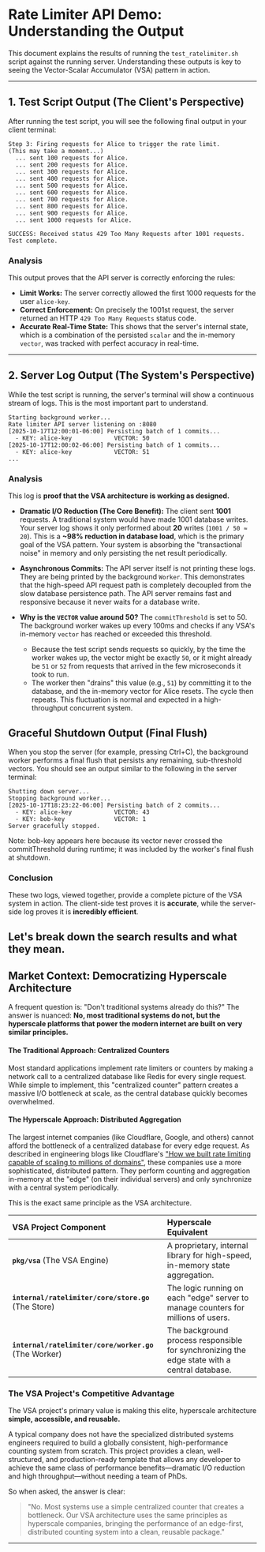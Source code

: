 # Rate Limiter API Demo: Understanding the Output

This document explains the results of running the `test_ratelimiter.sh` script against the running server. Understanding these outputs is key to seeing the Vector-Scalar Accumulator (VSA) pattern in action.

---

## 1. Test Script Output (The Client's Perspective)

After running the test script, you will see the following final output in your client terminal:

```plain text
Step 3: Firing requests for Alice to trigger the rate limit.
(This may take a moment...)
  ... sent 100 requests for Alice.
  ... sent 200 requests for Alice.
  ... sent 300 requests for Alice.
  ... sent 400 requests for Alice.
  ... sent 500 requests for Alice.
  ... sent 600 requests for Alice.
  ... sent 700 requests for Alice.
  ... sent 800 requests for Alice.
  ... sent 900 requests for Alice.
  ... sent 1000 requests for Alice.

SUCCESS: Received status 429 Too Many Requests after 1001 requests.
Test complete.
```


### Analysis

This output proves that the API server is correctly enforcing the rules:

-   **Limit Works:** The server correctly allowed the first 1000 requests for the user `alice-key`.
-   **Correct Enforcement:** On precisely the 1001st request, the server returned an HTTP `429 Too Many Requests` status code.
-   **Accurate Real-Time State:** This shows that the server's internal state, which is a combination of the persisted `scalar` and the in-memory `vector`, was tracked with perfect accuracy in real-time.

---

## 2. Server Log Output (The System's Perspective)

While the test script is running, the server's terminal will show a continuous stream of logs. This is the most important part to understand.

```plain text
Starting background worker...
Rate limiter API server listening on :8080
[2025-10-17T12:00:01-06:00] Persisting batch of 1 commits...
  - KEY: alice-key            VECTOR: 50
[2025-10-17T12:00:02-06:00] Persisting batch of 1 commits...
  - KEY: alice-key            VECTOR: 51
...
```


### Analysis

This log is **proof that the VSA architecture is working as designed.**

-   **Dramatic I/O Reduction (The Core Benefit):** The client sent **1001** requests. A traditional system would have made 1001 database writes. Your server log shows it only performed about **20** writes (`1001 / 50 ≈ 20`). This is a **~98% reduction in database load**, which is the primary goal of the VSA pattern. Your system is absorbing the "transactional noise" in memory and only persisting the net result periodically.

-   **Asynchronous Commits:** The API server itself is not printing these logs. They are being printed by the background `Worker`. This demonstrates that the high-speed API request path is completely decoupled from the slow database persistence path. The API server remains fast and responsive because it never waits for a database write.

-   **Why is the `VECTOR` value around 50?** The `commitThreshold` is set to 50. The background worker wakes up every 100ms and checks if any VSA's in-memory `vector` has reached or exceeded this threshold.
    -   Because the test script sends requests so quickly, by the time the worker wakes up, the vector might be exactly `50`, or it might already be `51` or `52` from requests that arrived in the few microseconds it took to run.
    -   The worker then "drains" this value (e.g., `51`) by committing it to the database, and the in-memory vector for Alice resets. The cycle then repeats. This fluctuation is normal and expected in a high-throughput concurrent system.


## Graceful Shutdown Output (Final Flush)

When you stop the server (for example, pressing Ctrl+C), the background worker performs a final flush that persists any remaining, sub-threshold vectors. You should see an output similar to the following in the server terminal:

```plain text
Shutting down server...
Stopping background worker...
[2025-10-17T18:23:22-06:00] Persisting batch of 2 commits...
  - KEY: alice-key            VECTOR: 43
  - KEY: bob-key              VECTOR: 1
Server gracefully stopped.
```

Note: bob-key appears here because its vector never crossed the commitThreshold during runtime; it was included by the worker's final flush at shutdown.

### Conclusion

These two logs, viewed together, provide a complete picture of the VSA system in action. The client-side test proves it is **accurate**, while the server-side log proves it is **incredibly efficient**.

## Let's break down the search results and what they mean.

## Market Context: Democratizing Hyperscale Architecture

A frequent question is: "Don't traditional systems already do this?" The answer is nuanced: **No, most traditional systems do not, but the hyperscale platforms that power the modern internet are built on very similar principles.**

#### The Traditional Approach: Centralized Counters

Most standard applications implement rate limiters or counters by making a network call to a centralized database like Redis for every single request. While simple to implement, this "centralized counter" pattern creates a massive I/O bottleneck at scale, as the central database quickly becomes overwhelmed.

#### The Hyperscale Approach: Distributed Aggregation

The largest internet companies (like Cloudflare, Google, and others) cannot afford the bottleneck of a centralized database for every edge request. As described in engineering blogs like Cloudflare's ["How we built rate limiting capable of scaling to millions of domains"](https://blog.cloudflare.com/how-we-built-rate-limiting-capable-of-scaling-to-millions-of-domains/), these companies use a more sophisticated, distributed pattern. They perform counting and aggregation in-memory at the "edge" (on their individual servers) and only synchronize with a central system periodically.

This is the exact same principle as the VSA architecture.

| VSA Project Component | Hyperscale Equivalent |
| :--- | :--- |
| **`pkg/vsa`** (The VSA Engine) | A proprietary, internal library for high-speed, in-memory state aggregation. |
| **`internal/ratelimiter/core/store.go`** (The Store) | The logic running on each "edge" server to manage counters for millions of users. |
| **`internal/ratelimiter/core/worker.go`** (The Worker) | The background process responsible for synchronizing the edge state with a central database. |

### The VSA Project's Competitive Advantage

The VSA project's primary value is making this elite, hyperscale architecture **simple, accessible, and reusable.**

A typical company does not have the specialized distributed systems engineers required to build a globally consistent, high-performance counting system from scratch. This project provides a clean, well-structured, and production-ready template that allows any developer to achieve the same class of performance benefits—dramatic I/O reduction and high throughput—without needing a team of PhDs.

So when asked, the answer is clear:

> "No. Most systems use a simple centralized counter that creates a bottleneck. Our VSA architecture uses the same principles as hyperscale companies, bringing the performance of an edge-first, distributed counting system into a clean, reusable package."

---

